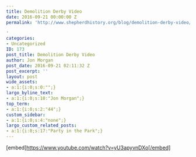 ```yaml
---
title: Demolition Derby Video
date: 2016-09-21 00:00:00 Z
permalink: 'http://www.shepherdhistory.org/blog/demolition-derby-video/

'
categories:
- Uncategorized
ID: 173
post_title: Demolition Derby Video
author: Jon Morgan
post_date: 2016-09-21 02:11:32 Z
post_excerpt: ''
layout: post
wide_assets:
- a:1:{i:0;s:0:"";}
largo_byline_text:
- a:1:{i:0;s:10:"Jon Morgan";}
top_term:
- a:1:{i:0;s:2:"44";}
custom_sidebar:
- a:1:{i:0;s:4:"none";}
largo_custom_related_posts:
- a:1:{i:0;s:17:"Party in the Park";}
---
```


[embed]https://www.youtube.com/watch?v=yU3apyvnDXo[/embed]